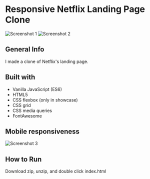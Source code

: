 # Responsive Netflix Landing Page Clone
![Screenshot 1](https://i.imgur.com/kP4P2m9.png)
![Screenshot 2](https://i.imgur.com/RANRvjW.png)
## General Info
I made a clone of Netflix's landing page.
## Built with
 - Vanilla JavaScript (ES6)
 - HTML5
 - CSS flexbox (only in showcase)
 - CSS grid
 - CSS media queries
 - FontAwesome
## Mobile responsiveness
![Screenshot 3](https://i.imgur.com/PO276oS.jpg)
## How to Run
Download zip, unzip, and double click index.html
